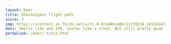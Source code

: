 ```yaml
---
layout: beer
title: Shenanigans flight path
score: 7
img: https://scontent.xx.fbcdn.net/v/t1.0-0/p480x480/13239234_10154147275958745_6647175011009867398_n.jpg?oh=b297391040c26164885294e55ee7b348&oe=58D6069C
desc: Smells like and IPA, tastes like a stout. But still pretty good
permalink: /beer/:title.html
---
```

